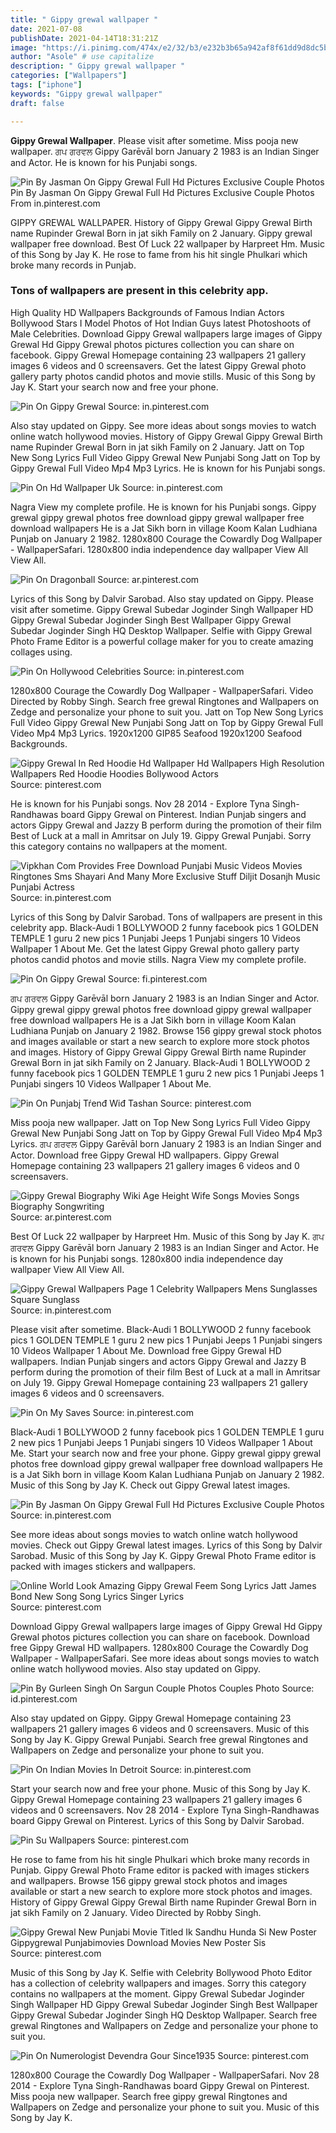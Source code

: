 ```yaml
---
title: " Gippy grewal wallpaper "
date: 2021-07-08
publishDate: 2021-04-14T18:31:21Z
image: "https://i.pinimg.com/474x/e2/32/b3/e232b3b65a942af8f61dd9d8dc5bfe7b.jpg"
author: "Asole" # use capitalize
description: " Gippy grewal wallpaper "
categories: ["Wallpapers"]
tags: ["iphone"]
keywords: "Gippy grewal wallpaper"
draft: false

---
```



**Gippy Grewal Wallpaper**. Please visit after sometime. Miss pooja new wallpaper. ਗਪ ਗਰਵਲ Gippy Garēvāl born January 2 1983 is an Indian Singer and Actor. He is known for his Punjabi songs.

![Pin By Jasman On Gippy Grewal Full Hd Pictures Exclusive Couple Photos](https://i.pinimg.com/736x/ec/84/c6/ec84c6d22bd52d835844481dab9ae0b3.jpg "Pin By Jasman On Gippy Grewal Full Hd Pictures Exclusive Couple Photos")
Pin By Jasman On Gippy Grewal Full Hd Pictures Exclusive Couple Photos From in.pinterest.com


GIPPY GREWAL WALLPAPER. History of Gippy Grewal Gippy Grewal Birth name Rupinder Grewal Born in jat sikh Family on 2 January. Gippy grewal wallpaper free download. Best Of Luck 22 wallpaper by Harpreet Hm. Music of this Song by Jay K. He rose to fame from his hit single Phulkari which broke many records in Punjab.

### Tons of wallpapers are present in this celebrity app.

High Quality HD Wallpapers Backgrounds of Famous Indian Actors Bollywood Stars I Model Photos of Hot Indian Guys latest Photoshoots of Male Celebrities. Download Gippy Grewal wallpapers large images of Gippy Grewal Hd Gippy Grewal photos pictures collection you can share on facebook. Gippy Grewal Homepage containing 23 wallpapers 21 gallery images 6 videos and 0 screensavers. Get the latest Gippy Grewal photo gallery party photos candid photos and movie stills. Music of this Song by Jay K. Start your search now and free your phone.


![Pin On Gippy Grewal](https://i.pinimg.com/originals/3d/d3/9e/3dd39e2104a86e3c1984e138ace6fe34.jpg "Pin On Gippy Grewal")
Source: in.pinterest.com

Also stay updated on Gippy. See more ideas about songs movies to watch online watch hollywood movies. History of Gippy Grewal Gippy Grewal Birth name Rupinder Grewal Born in jat sikh Family on 2 January. Jatt on Top New Song Lyrics Full Video Gippy Grewal New Punjabi Song Jatt on Top by Gippy Grewal Full Video Mp4 Mp3 Lyrics. He is known for his Punjabi songs.

![Pin On Hd Wallpaper Uk](https://i.pinimg.com/originals/3a/d4/c4/3ad4c419d787621c532ba70b835fc41f.jpg "Pin On Hd Wallpaper Uk")
Source: in.pinterest.com

Nagra View my complete profile. He is known for his Punjabi songs. Gippy grewal gippy grewal photos free download gippy grewal wallpaper free download wallpapers He is a Jat Sikh born in village Koom Kalan Ludhiana Punjab on January 2 1982. 1280x800 Courage the Cowardly Dog Wallpaper - WallpaperSafari. 1280x800 india independence day wallpaper View All View All.

![Pin On Dragonball](https://i.pinimg.com/736x/44/e5/c7/44e5c74421d424bf581b6a12a4cb507e.jpg "Pin On Dragonball")
Source: ar.pinterest.com

Lyrics of this Song by Dalvir Sarobad. Also stay updated on Gippy. Please visit after sometime. Gippy Grewal Subedar Joginder Singh Wallpaper HD Gippy Grewal Subedar Joginder Singh Best Wallpaper Gippy Grewal Subedar Joginder Singh HQ Desktop Wallpaper. Selfie with Gippy Grewal Photo Frame Editor is a powerful collage maker for you to create amazing collages using.

![Pin On Hollywood Celebrities](https://i.pinimg.com/originals/36/47/db/3647dbf785d530b2272732a302cde6c7.jpg "Pin On Hollywood Celebrities")
Source: in.pinterest.com

1280x800 Courage the Cowardly Dog Wallpaper - WallpaperSafari. Video Directed by Robby Singh. Search free grewal Ringtones and Wallpapers on Zedge and personalize your phone to suit you. Jatt on Top New Song Lyrics Full Video Gippy Grewal New Punjabi Song Jatt on Top by Gippy Grewal Full Video Mp4 Mp3 Lyrics. 1920x1200 GIP85 Seafood 1920x1200 Seafood Backgrounds.

![Gippy Grewal In Red Hoodie Hd Wallpaper Hd Wallpapers High Resolution Wallpapers Red Hoodie Hoodies Bollywood Actors](https://i.pinimg.com/originals/83/96/b8/8396b8b66dd8625e7c05e7fd1586bd18.jpg "Gippy Grewal In Red Hoodie Hd Wallpaper Hd Wallpapers High Resolution Wallpapers Red Hoodie Hoodies Bollywood Actors")
Source: pinterest.com

He is known for his Punjabi songs. Nov 28 2014 - Explore Tyna Singh-Randhawas board Gippy Grewal on Pinterest. Indian Punjab singers and actors Gippy Grewal and Jazzy B perform during the promotion of their film Best of Luck at a mall in Amritsar on July 19. Gippy Grewal Punjabi. Sorry this category contains no wallpapers at the moment.

![Vipkhan Com Provides Free Download Punjabi Music Videos Movies Ringtones Sms Shayari And Many More Exclusive Stuff Diljit Dosanjh Music Punjabi Actress](https://i.pinimg.com/originals/cc/3a/b4/cc3ab46848e3e2c66b41d7beca3d82a1.jpg "Vipkhan Com Provides Free Download Punjabi Music Videos Movies Ringtones Sms Shayari And Many More Exclusive Stuff Diljit Dosanjh Music Punjabi Actress")
Source: in.pinterest.com

Lyrics of this Song by Dalvir Sarobad. Tons of wallpapers are present in this celebrity app. Black-Audi 1 BOLLYWOOD 2 funny facebook pics 1 GOLDEN TEMPLE 1 guru 2 new pics 1 Punjabi Jeeps 1 Punjabi singers 10 Videos Wallpaper 1 About Me. Get the latest Gippy Grewal photo gallery party photos candid photos and movie stills. Nagra View my complete profile.

![Pin On Gippy Grewal](https://i.pinimg.com/originals/98/59/7f/98597ff3872c50857a6780c6acd3783d.jpg "Pin On Gippy Grewal")
Source: fi.pinterest.com

ਗਪ ਗਰਵਲ Gippy Garēvāl born January 2 1983 is an Indian Singer and Actor. Gippy grewal gippy grewal photos free download gippy grewal wallpaper free download wallpapers He is a Jat Sikh born in village Koom Kalan Ludhiana Punjab on January 2 1982. Browse 156 gippy grewal stock photos and images available or start a new search to explore more stock photos and images. History of Gippy Grewal Gippy Grewal Birth name Rupinder Grewal Born in jat sikh Family on 2 January. Black-Audi 1 BOLLYWOOD 2 funny facebook pics 1 GOLDEN TEMPLE 1 guru 2 new pics 1 Punjabi Jeeps 1 Punjabi singers 10 Videos Wallpaper 1 About Me.

![Pin On Punjabį Tŕenđ Wiđ Tashan](https://i.pinimg.com/originals/45/10/e1/4510e1183998427edd5b208161f454df.jpg "Pin On Punjabį Tŕenđ Wiđ Tashan")
Source: pinterest.com

Miss pooja new wallpaper. Jatt on Top New Song Lyrics Full Video Gippy Grewal New Punjabi Song Jatt on Top by Gippy Grewal Full Video Mp4 Mp3 Lyrics. ਗਪ ਗਰਵਲ Gippy Garēvāl born January 2 1983 is an Indian Singer and Actor. Download free Gippy Grewal HD wallpapers. Gippy Grewal Homepage containing 23 wallpapers 21 gallery images 6 videos and 0 screensavers.

![Gippy Grewal Biography Wiki Age Height Wife Songs Movies Songs Biography Songwriting](https://i.pinimg.com/originals/e1/d6/3f/e1d63fd1d2123a4daacb4e38c40c3776.jpg "Gippy Grewal Biography Wiki Age Height Wife Songs Movies Songs Biography Songwriting")
Source: ar.pinterest.com

Best Of Luck 22 wallpaper by Harpreet Hm. Music of this Song by Jay K. ਗਪ ਗਰਵਲ Gippy Garēvāl born January 2 1983 is an Indian Singer and Actor. He is known for his Punjabi songs. 1280x800 india independence day wallpaper View All View All.

![Gippy Grewal Wallpapers Page 1 Celebrity Wallpapers Mens Sunglasses Square Sunglass](https://i.pinimg.com/originals/15/c2/03/15c2031af6467563ed4c5cc7bc6109c8.jpg "Gippy Grewal Wallpapers Page 1 Celebrity Wallpapers Mens Sunglasses Square Sunglass")
Source: in.pinterest.com

Please visit after sometime. Black-Audi 1 BOLLYWOOD 2 funny facebook pics 1 GOLDEN TEMPLE 1 guru 2 new pics 1 Punjabi Jeeps 1 Punjabi singers 10 Videos Wallpaper 1 About Me. Download free Gippy Grewal HD wallpapers. Indian Punjab singers and actors Gippy Grewal and Jazzy B perform during the promotion of their film Best of Luck at a mall in Amritsar on July 19. Gippy Grewal Homepage containing 23 wallpapers 21 gallery images 6 videos and 0 screensavers.

![Pin On My Saves](https://i.pinimg.com/originals/7e/5d/ae/7e5dae64d3ca2bbb00d3e13c42ec3539.jpg "Pin On My Saves")
Source: in.pinterest.com

Black-Audi 1 BOLLYWOOD 2 funny facebook pics 1 GOLDEN TEMPLE 1 guru 2 new pics 1 Punjabi Jeeps 1 Punjabi singers 10 Videos Wallpaper 1 About Me. Start your search now and free your phone. Gippy grewal gippy grewal photos free download gippy grewal wallpaper free download wallpapers He is a Jat Sikh born in village Koom Kalan Ludhiana Punjab on January 2 1982. Music of this Song by Jay K. Check out Gippy Grewal latest images.

![Pin By Jasman On Gippy Grewal Full Hd Pictures Exclusive Couple Photos](https://i.pinimg.com/736x/ec/84/c6/ec84c6d22bd52d835844481dab9ae0b3.jpg "Pin By Jasman On Gippy Grewal Full Hd Pictures Exclusive Couple Photos")
Source: in.pinterest.com

See more ideas about songs movies to watch online watch hollywood movies. Check out Gippy Grewal latest images. Lyrics of this Song by Dalvir Sarobad. Music of this Song by Jay K. Gippy Grewal Photo Frame editor is packed with images stickers and wallpapers.

![Online World Look Amazing Gippy Grewal Feem Song Lyrics Jatt James Bond New Song Song Lyrics Singer Lyrics](https://i.pinimg.com/originals/4f/8d/dc/4f8ddc98f5e2390ac2b6b3eeb659743b.jpg "Online World Look Amazing Gippy Grewal Feem Song Lyrics Jatt James Bond New Song Song Lyrics Singer Lyrics")
Source: pinterest.com

Download Gippy Grewal wallpapers large images of Gippy Grewal Hd Gippy Grewal photos pictures collection you can share on facebook. Download free Gippy Grewal HD wallpapers. 1280x800 Courage the Cowardly Dog Wallpaper - WallpaperSafari. See more ideas about songs movies to watch online watch hollywood movies. Also stay updated on Gippy.

![Pin By Gurleen Singh On Sargun Couple Photos Couples Photo](https://i.pinimg.com/originals/28/0f/92/280f921c314e38b599d08fe38adedeb0.jpg "Pin By Gurleen Singh On Sargun Couple Photos Couples Photo")
Source: id.pinterest.com

Also stay updated on Gippy. Gippy Grewal Homepage containing 23 wallpapers 21 gallery images 6 videos and 0 screensavers. Music of this Song by Jay K. Gippy Grewal Punjabi. Search free grewal Ringtones and Wallpapers on Zedge and personalize your phone to suit you.

![Pin On Indian Movies In Detroit](https://i.pinimg.com/originals/cb/e9/54/cbe9546a4600399205be81542f9b1d73.jpg "Pin On Indian Movies In Detroit")
Source: in.pinterest.com

Start your search now and free your phone. Music of this Song by Jay K. Gippy Grewal Homepage containing 23 wallpapers 21 gallery images 6 videos and 0 screensavers. Nov 28 2014 - Explore Tyna Singh-Randhawas board Gippy Grewal on Pinterest. Lyrics of this Song by Dalvir Sarobad.

![Pin Su Wallpapers](https://i.pinimg.com/originals/a4/c9/5f/a4c95f77b2384afab47a5369bceaeece.jpg "Pin Su Wallpapers")
Source: pinterest.com

He rose to fame from his hit single Phulkari which broke many records in Punjab. Gippy Grewal Photo Frame editor is packed with images stickers and wallpapers. Browse 156 gippy grewal stock photos and images available or start a new search to explore more stock photos and images. History of Gippy Grewal Gippy Grewal Birth name Rupinder Grewal Born in jat sikh Family on 2 January. Video Directed by Robby Singh.

![Gippy Grewal New Punjabi Movie Titled Ik Sandhu Hunda Si New Poster Gippygrewal Punjabimovies Download Movies New Poster Sis](https://i.pinimg.com/originals/68/6c/e4/686ce44e0d6fe3d251869e43b8195be9.jpg "Gippy Grewal New Punjabi Movie Titled Ik Sandhu Hunda Si New Poster Gippygrewal Punjabimovies Download Movies New Poster Sis")
Source: pinterest.com

Music of this Song by Jay K. Selfie with Celebrity Bollywood Photo Editor has a collection of celebrity wallpapers and images. Sorry this category contains no wallpapers at the moment. Gippy Grewal Subedar Joginder Singh Wallpaper HD Gippy Grewal Subedar Joginder Singh Best Wallpaper Gippy Grewal Subedar Joginder Singh HQ Desktop Wallpaper. Search free grewal Ringtones and Wallpapers on Zedge and personalize your phone to suit you.

![Pin On Numerologist Devendra Gour Since1935](https://i.pinimg.com/474x/e2/32/b3/e232b3b65a942af8f61dd9d8dc5bfe7b.jpg "Pin On Numerologist Devendra Gour Since1935")
Source: pinterest.com

1280x800 Courage the Cowardly Dog Wallpaper - WallpaperSafari. Nov 28 2014 - Explore Tyna Singh-Randhawas board Gippy Grewal on Pinterest. Miss pooja new wallpaper. Search free gippy grewal Ringtones and Wallpapers on Zedge and personalize your phone to suit you. Music of this Song by Jay K.

